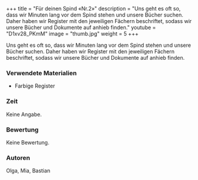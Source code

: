 +++
title = "Für deinen Spind «Nr.2»"
description = "Uns geht es oft so, dass wir Minuten lang vor dem Spind stehen und unsere Bücher suchen. Daher haben wir Register mit den jeweiligen Fächern beschriftet, sodass wir unsere Bücher und Dokumente auf anhieb finden."
youtube = "D1xv28_PKmM"
image = "thumb.jpg"
weight = 5
+++

Uns geht es oft so, dass wir Minuten lang vor dem Spind stehen und unsere Bücher suchen. Daher haben wir Register mit den jeweiligen Fächern beschriftet, sodass wir unsere Bücher und Dokumente auf anhieb finden.


### Verwendete Materialien

* Farbige Register


### Zeit
 
Keine Angabe.


### Bewertung
 
Keine Bewertung.


### Autoren

Olga, Mia, Bastian
  
